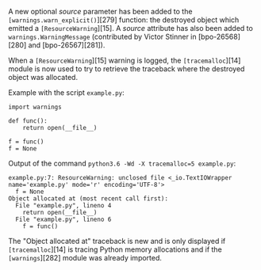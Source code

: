 A new optional _source_ parameter has been added to the `[warnings.warn_explicit()`][279] function: the destroyed object which emitted a `[ResourceWarning`][15]. A _source_ attribute has also been added to `warnings.WarningMessage` (contributed by Victor Stinner in [bpo-26568][280] and [bpo-26567][281]).

When a `[ResourceWarning`][15] warning is logged, the `[tracemalloc`][14] module is now used to try to retrieve the traceback where the destroyed object was allocated.

Example with the script `example.py`:
    
    
    import warnings
    
    def func():
        return open(__file__)
    
    f = func()
    f = None
    

Output of the command `python3.6 -Wd -X tracemalloc=5 example.py`:
    
    
    example.py:7: ResourceWarning: unclosed file <_io.TextIOWrapper name='example.py' mode='r' encoding='UTF-8'>
      f = None
    Object allocated at (most recent call first):
      File "example.py", lineno 4
        return open(__file__)
      File "example.py", lineno 6
        f = func()
    

The "Object allocated at" traceback is new and is only displayed if `[tracemalloc`][14] is tracing Python memory allocations and if the `[warnings`][282] module was already imported.
